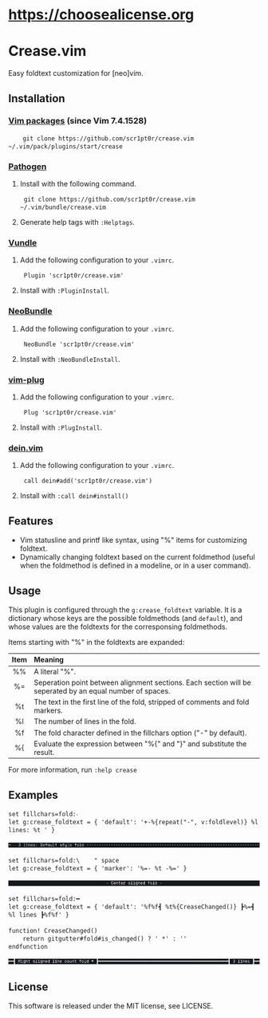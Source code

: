 # https://choosealicense.org

# Crease.vim
Easy foldtext customization for [neo]vim.

## Installation
### [Vim packages](http://vimhelp.appspot.com/repeat.txt.html#packages) (since Vim 7.4.1528)

        git clone https://github.com/scr1pt0r/crease.vim ~/.vim/pack/plugins/start/crease

### [Pathogen](https://github.com/tpope/vim-pathogen)
1. Install with the following command.

        git clone https://github.com/scr1pt0r/crease.vim ~/.vim/bundle/crease.vim

2. Generate help tags with `:Helptags`.

### [Vundle](https://github.com/VundleVim/Vundle.vim)
1. Add the following configuration to your `.vimrc`.

        Plugin 'scr1pt0r/crease.vim'

2. Install with `:PluginInstall`.

### [NeoBundle](https://github.com/Shougo/neobundle.vim)
1. Add the following configuration to your `.vimrc`.

        NeoBundle 'scr1pt0r/crease.vim'

2. Install with `:NeoBundleInstall`.

### [vim-plug](https://github.com/junegunn/vim-plug)
1. Add the following configuration to your `.vimrc`.

        Plug 'scr1pt0r/crease.vim'

2. Install with `:PlugInstall`.

### [dein.vim](https://github.com/Shougo/dein.vim)
1. Add the following configuration to your `.vimrc`.

        call dein#add('scr1pt0r/crease.vim')

2. Install with `:call dein#install()`


## Features

* Vim statusline and printf like syntax, using "%" items for customizing foldtext.
* Dynamically changing foldtext based on the current foldmethod (useful when
  the foldmethod is defined in a modeline, or in a user command).

## Usage

This plugin is configured through the `g:crease_foldtext` variable. It is a
dictionary whose keys are the possible foldmethods (and `default`), and whose
values are the foldtexts for the corresponsing foldmethods.

Items starting with "%" in the foldtexts are expanded:

| Item | Meaning                                                                                                   |
|:----:|:----------------------------------------------------------------------------------------------------------|
| %%   | A literal "%".                                                                                            |
| %=   | Seperation point between alignment sections. Each section will be seperated by an equal number of spaces. |
| %t   | The text in the first line of the fold, stripped of comments and fold markers.                            |
| %l   | The number of lines in the fold.                                                                          |
| %f   | The fold character defined in the fillchars option ("-" by default).                                      |
| %{   | Evaluate the expression between "%{" and "}" and substitute the result.                                   |

For more information, run `:help crease`

## Examples

```vim
set fillchars=fold:‧
let g:crease_foldtext = { 'default': '+-%{repeat("-", v:foldlevel)} %l lines: %t ' }
```

![crease.vim - Default style](./.screenshots/default_style.png?raw=true)

```vim
set fillchars=fold:\    " space
let g:crease_foldtext = { 'marker': '%=- %t -%=' }
```

![crease.vim - Center aligned](./.screenshots/center_aligned.png?raw=true)

```vim
set fillchars=fold:━
let g:crease_foldtext = { 'default': '%f%f┫ %t%{CreaseChanged()} ┣%=┫ %l lines ┣%f%f' }

function! CreaseChanged()
    return gitgutter#fold#is_changed() ? ' *' : ''
endfunction
```

![crease.vim - Right aligned line count](./.screenshots/right_aligned_line_count.png?raw=true)

## License
This software is released under the MIT license, see LICENSE.
